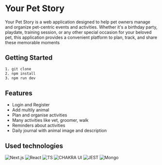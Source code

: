 # Your Pet Story

Your Pet Story is a web application designed to help pet owners manage and organize pet-centric events and activities. Whether it's a birthday party, playdate, training session, or any other special occasion for your beloved pet, this application provides a convenient platform to plan, track, and share these memorable moments

## Getting Started

```bash
1. git clone
2. npm install
3. npm run dev
```

## Features

* Login and Register
* Add multily animal
* Plan and organise activities
* Many activities like vet, groomer, walk
* Reminders about activities
* Daily journal with animal image and description 

## Used technologies

![Next.js](https://img.shields.io/badge/next.js-000000?style=for-the-badge&logo=nextdotjs&logoColor=white)
![React](https://img.shields.io/badge/React-20232A?style=for-the-badge&logo=react&logoColor=61DAFB)
![TS](https://img.shields.io/badge/TypeScript-007ACC?style=for-the-badge&logo=typescript&logoColor=white)
![CHAKRA UI](https://img.shields.io/badge/Chakra--UI-319795?style=for-the-badge&logo=chakra-ui&logoColor=white)
![JEST](https://img.shields.io/badge/Jest-C21325?style=for-the-badge&logo=jest&logoColor=white)
![Mongo](https://img.shields.io/badge/MongoDB-4EA94B?style=for-the-badge&logo=mongodb&logoColor=white)
